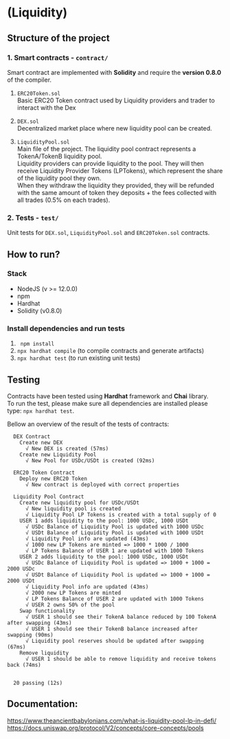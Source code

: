 # (Liquidity)

## Structure of the project
### 1. Smart contracts - `contract/` 
Smart contract are implemented with **Solidity** and require the **version 0.8.0** of the compiler. 
1. `ERC20Token.sol`   
Basic ERC20 Token contract used by Liquidity providers and trader to interact with the Dex

2. `DEX.sol`  
Decentralized market place where new liquidity pool can be created.  

3. `LiquidityPool.sol`  
Main file of the project. The liquidity pool contract represents a TokenA/TokenB liquidity pool.  
Liquidity providers can provide liquidity to the pool. They will then receive Liquidity Provider Tokens (LPTokens), which represent the share of the liquidity pool they own.   
When they withdraw the liquidity they provided, they will  be refunded with the same amount of token they deposits + the fees collected with all trades (0.5% on each trades).  
### 2. Tests - `test/`
Unit tests for `DEX.sol`, `LiquidityPool.sol` and `ERC20Token.sol` contracts. 

## How to run?
### Stack
* NodeJS (v >= 12.0.0)
* npm 
* Hardhat 
* Solidity (v0.8.0)

### Install dependencies and run tests
1. ` npm install`
2. `npx hardhat compile` (to compile contracts and generate artifacts)
3. `npx hardhat test` (to run existing unit tests)  

## Testing

Contracts have been tested using **Hardhat** framework and **Chai** library.   
To run the test, please make sure all dependencies are installed please type: `npx hardhat test`.

Bellow an overview of the result of the tests of contracts:

```
  DEX Contract
    Create new DEX
      √ New DEX is created (57ms)
    Create new Liquidity Pool
      √ New Pool for USDc/USDt is created (92ms)

  ERC20 Token Contract
    Deploy new ERC20 Token
      √ New contract is deployed with correct properties

  Liquidity Pool Contract
    Create new liquidity pool for USDc/USDt
      √ New liquidity pool is created
      √ Liquidity Pool LP Tokens is created with a total supply of 0
    USER 1 adds liquidity to the pool: 1000 USDc, 1000 USDt
      √ USDc Balance of Liquidity Pool is updated with 1000 USDc
      √ USDt Balance of Liquidity Pool is updated with 1000 USDt
      √ Liquidity Pool info are updated (43ms)
      √ 1000 new LP Tokens are minted => 1000 * 1000 / 1000
      √ LP Tokens Balance of USER 1 are updated with 1000 Tokens
    USER 2 adds liquidity to the pool: 1000 USDc, 1000 USDt
      √ USDc Balance of Liquidity Pool is updated => 1000 + 1000 = 2000 USDc
      √ USDt Balance of Liquidity Pool is updated => 1000 + 1000 = 2000 USDt
      √ Liquidity Pool info are updated (43ms)
      √ 2000 new LP Tokens are minted
      √ LP Tokens Balance of USER 2 are updated with 1000 Tokens
      √ USER 2 owns 50% of the pool
    Swap functionality
      √ USER 1 should see their TokenA balance reduced by 100 TokenA after swapping (43ms)
      √ USER 1 should see their TokenB balance increased after swapping (90ms)
      √ Liquidity pool reserves should be updated after swapping (67ms)
    Remove liquidity
      √ USER 1 should be able to remove liquidity and receive tokens back (74ms)


  20 passing (12s)
```

## Documentation:
https://www.theancientbabylonians.com/what-is-liquidity-pool-lp-in-defi/  
https://docs.uniswap.org/protocol/V2/concepts/core-concepts/pools  

